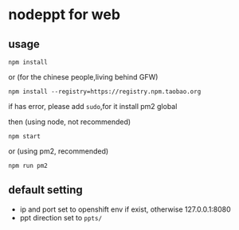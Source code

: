 # nodeppt for web 
## usage

```shell
npm install
```

or (for the chinese people,living behind GFW)

```shell
npm install --registry=https://registry.npm.taobao.org
```

if has error, please add `sudo`,for it install pm2 global

then (using node, not recommended)

```shell
npm start
```

or (using pm2, recommended)

```shell
npm run pm2
```

## default setting
- ip and port set to openshift env if exist, otherwise 127.0.0.1:8080
- ppt direction set to `ppts/`
